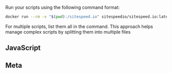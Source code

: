 Run your scripts using the following command format:

```bash
docker run --rm -v "$(pwd):/sitespeed.io" sitespeedio/sitespeed.io:latest script.js --multi
```

For multiple scripts, list them all in the command. This approach helps manage complex scripts by splitting them into multiple files


## JavaScript



## Meta